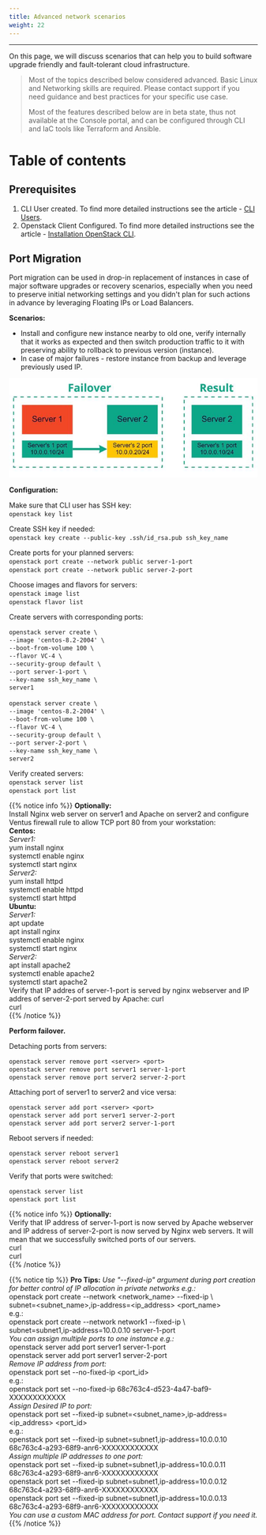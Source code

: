 ```yaml
---
title: Advanced network scenarios
weight: 22
---
```

___
On this page, we will discuss scenarios that can help you to build software upgrade friendly and fault-tolerant cloud infrastructure.

>Most of the topics described below considered advanced. Basic Linux and Networking skills are required. Please contact support if you need guidance and best practices for your specific use case.  
> 
>Most of the features described below are in beta state, thus not available at the Console portal, and can be configured through CLI and IaC tools like Terraform and Ansible.

# Table of contents


## Prerequisites
1. CLI User created. To find more detailed instructions see the article - [CLI Users]().
2. Openstack Client Configured. To find more detailed instructions see the article - [Installation OpenStack CLI]().

## Port Migration
Port migration can be used in drop-in replacement of instances in case of major software upgrades or recovery scenarios, especially when you need to preserve initial networking settings and you didn't plan for such actions in advance by leveraging Floating IPs or Load Balancers. 

**Scenarios:**
* Install and configure new instance nearby to old one, verify internally that it works as expected and then switch production traffic to it with preserving ability to rollback to previous version (instance).
* In case of major failures - restore instance from backup and leverage previously used IP.

![](../assets/images/adv/12.png?classes=border,shadow) 

**Configuration:**

Make sure that CLI user has SSH key:   
`openstack key list`  

Create SSH key if needed:  
`openstack key create --public-key .ssh/id_rsa.pub ssh_key_name`  

Create ports for your planned servers:  
`openstack port create --network public server-1-port`   
`openstack port create --network public server-2-port`   

Choose images and flavors for servers:    
`openstack image list`  
`openstack flavor list`  

Create servers with corresponding ports:  
```
openstack server create \
--image 'centos-8.2-2004' \
--boot-from-volume 100 \
--flavor VC-4 \
--security-group default \
--port server-1-port \
--key-name ssh_key_name \
server1

openstack server create \
--image 'centos-8.2-2004' \
--boot-from-volume 100 \
--flavor VC-4 \
--security-group default \
--port server-2-port \
--key-name ssh_key_name \
server2
```

Verify created servers:  
`openstack server list`  
`openstack port list`  

{{% notice info %}}
**Optionally:**    
Install Nginx web server on server1 and Apache on server2 and configure Ventus firewall rule to allow TCP port 80 from your workstation:  
**Centos:**     
*Server1:*      
yum install nginx     
systemctl enable nginx    
systemctl start nginx   
*Server2:*     
yum install httpd   
systemctl enable httpd   
systemctl start httpd    
**Ubuntu:**  
*Server1:*  
apt update    
apt install nginx    
systemctl enable nginx    
systemctl start nginx  
*Server2:*   
apt install apache2    
systemctl enable apache2    
systemctl start apache2    
Verify that IP addres of server-1-port is served by nginx webserver and IP addres of server-2-port served by Apache: 
curl <IP addres of server-1-port>    
curl <IP addres of server-2-port>  
{{% /notice %}}

**Perform failover.** 

Detaching ports from servers:
```
openstack server remove port <server> <port>
openstack server remove port server1 server-1-port
openstack server remove port server2 server-2-port
```

Attaching port of server1 to server2 and vice versa:
```
openstack server add port <server> <port>
openstack server add port server1 server-2-port
openstack server add port server2 server-1-port
```

Reboot servers if needed:
```
openstack server reboot server1
openstack server reboot server2
```

Verify that ports were switched:
```
openstack server list
openstack port list
```
{{% notice info %}}
**Optionally:**  
Verify that IP address of server-1-port is now served by Apache webserver and IP address of server-2-port is now served by Nginx web servers. It will mean that we successfully switched ports of our servers.   
curl <IP addres of server-1-port>     
curl <IP addres of server-2-port>     
{{% /notice %}}

{{% notice tip %}}
**Pro Tips:**
*Use "--fixed-ip" argument during port creation for better control of IP allocation in private networks e.g.:*  
openstack port create --network <network_name> --fixed-ip \  
subnet=<subnet_name>,ip-address=<ip_address> <port_name>  
e.g.:  
openstack port create --network network1 --fixed-ip \  
subnet=subnet1,ip-address=10.0.0.10 server-1-port    
*You can assign multiple ports to one instance e.g.:*    
openstack server add port server1 server-1-port      
openstack server add port server1 server-2-port     
*Remove IP address from port:*    
openstack port set --no-fixed-ip <port_id>  
e.g.:  
openstack port set --no-fixed-ip 68c763c4-d523-4a47-baf9-XXXXXXXXXXXX  
*Assign Desired IP to port:*  
openstack port set --fixed-ip subnet=<subnet_name>,ip-address=<ip_address> <port_id>  
e.g.:  
openstack port set --fixed-ip subnet=subnet1,ip-address=10.0.0.10 68c763c4-a293-68f9-anr6-XXXXXXXXXXXX   
*Assign multiple IP addresses to one port:*  
openstack port set --fixed-ip subnet=subnet1,ip-address=10.0.0.11 68c763c4-a293-68f9-anr6-XXXXXXXXXXXX  
openstack port set --fixed-ip subnet=subnet1,ip-address=10.0.0.12 68c763c4-a293-68f9-anr6-XXXXXXXXXXXX  
openstack port set --fixed-ip subnet=subnet1,ip-address=10.0.0.13 68c763c4-a293-68f9-anr6-XXXXXXXXXXXX  
*You can use a custom MAC address for port. Contact support if you need it.*  
{{% /notice %}}




